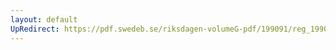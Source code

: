 ```yaml
---
layout: default
UpRedirect: https://pdf.swedeb.se/riksdagen-volumeG-pdf/199091/reg_199091_TU.pdf
---
```

